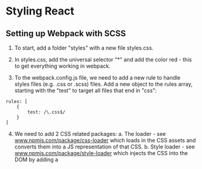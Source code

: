 # Styling React

## Setting up Webpack with SCSS

1. To start, add a folder "styles" with a new file styles.css.

2. In styles.css, add  the universal selector "*" and add the color red - this to get everything working in webpack.  

3.  To the webpack.config.js file, we need to add a new rule to handle styles files (e.g. .css or .scss) files.
Add  a new object to the rules array, starting with the "test" to target all files that end in "css":
```
rules: [
    {
        test: /\.css$/
    }
]

```

4. We need to add 2 CSS related packages:
a. The loader - see www.npmjs.com/package/css-loader which loads in the CSS assets and converts them into a JS representation of that CSS.
b. Style loader - see www.npmjs.com/package/style-loader which injects the CSS into the DOM by adding a <style> tag.

5. To install the loaders:
```
> yarn add style-loader@0.18.2 css-loader@0.28.4
```
Instead of using "loader", we will use "use" which allows for an array of loaders:
```
rules: [
    {
        test: /\.css$/,
        use: [
            'style-loader',
            'css-loader'
        ]
    }
]
```

6. Import the styles.css file in app.js which at this point, changes all the font to red:
```
import './styles/styles.css';
```
NOTE: this import is very inefficient and will be changed later.

7. Next will setup SCSS - see sass-lang.com.  From the "Learn SASS" and then "Variables" menu,  there's examples of the different usages of SCSS and SASS, e.g. {} and ";" as opposed to no {} and no ";".  This class will be using SCSS - e.g. {} and ";".

8. The file style.css is changed to style.scss and in the webpack.config.js, change the test for "css" to "scss".
In the styles.scss file, add the variable for "brand-color" - now the simple SCSS has the following code:
```
$brand-color: blue;

* {
    color: $brand-color;
}
```
9. For SCSS, we need another loader and compiler (as we did with babel and babel-core):
```
yarn add sass-loader@6.0.6 node-sass@4.5.3
```
And then in webpack.config.js, add the new loader:
```
{
    test: /\.scss$/,
    use: [
        'style-loader',
        'css-loader',
        'sass-loader'
    ]
}
```
With these changes in place, the font is blue.

## Architecture and Header Styles

1. As with the components, we will break up the styles into different files, starting with "base".
NOTE: "partial" SCSS files begin with "_".  When the partial is imported, you leave off the extension and the underscore, e.g. to import _base.scss in the "base" folder:
```
@import 'base/base'
```

2.  Inside _base.scss, we set up a number of "base" type styles, including fonts.

3. In this course we will use "rem" instead of "px" since "rem" has better accessibility.  To convert rem's into base 10, we set a global font-size to 62.5%.   For example, if 1 rem = 16px, 16*.625 = 10 - so we end up using a base 10 system.  Likewise, 2.2 rem's converts to 22 px.  Setting the body font-size to 1.6 rem = 16px.

4. Add a "components" folder to the "styles" folder where all the SCSS files per component will reside, starting with the header file (partial file) - it will need to be imported as with the base partial.

5. Add the header style to the header component div tag - recall that we need to use "className" in JSX.

6. Instead of using nested selectors like this:
```
.header {
    h1 {

    }
}
```
We will use separate selectors using BEM - block element modifier - notation, e.g. .header__title (note the double underscore) - here we're modifying an element of the header bloc (see getbem.com for more information):
e.g.
```
.header {

}
.header__title {

}
```
## CSS Reset

1. All browsers have a different set of default values.  If we don't reset them, they will behave differently.  To fix that, we will use a plugin, in this case, Normalize.css (see https://necolas.github.io/normalize.css/):
```
> yarn add normalize.css@7.0.0
```

2. Use use the normalize.css module, we need to make a couple of changes:
a. Import the file from the node_modules folder in app.js - note that it's imported BEFORE the styles file.
```
import React from 'react';
import ReactDOM from 'react-dom';

import 'normalize.css/normalize.css';
import './styles/styles.scss';

```
b. We need to fix our webpack.config.js since we're currently only allowing for .scss files.  If we change the "test" to "/\.s?css$/" the first "s" is optional, allowing for both .scss and .css files.

## Theming with Variables

1. Here we're going to break out common values that are used all over the application - for example hex color codes and common spacing values (e.g. 1.6rem).  The variables will be located in a new file /base/_settings.scss.

2. Import the new file _settings.scss as the first import in styles.scss.  

3. First variables added were for the hex-colors, $off-white and $off-black.
Challenge is to add a new variable, m-size (for medium size) as we had done for the $off-black and $off-white colors.

4. Create a _container.scss to center all the content on the screen - this was put in the "components" folders - seems like this should have gone in the base folder....

5. In the Header component, we only want to center the text and not the blue bar behind it - we have to add another div tag that will use the "container" class.  Repeat this same thing in the IndecisionApp component to center everything except the OptionModal component.

6. Challenge is to create a new variable "dark-blue" that will change the body background color - here we just needed to add a background-color to the body element defined in _base.scss....

## Big Buttons and Options List

1. Styling the big button - add a new file under components - _buttons.scss with a class big-button.  
The purple color is added to _styles.scss.   In the big-buttom class, we use the SCSS function "darken" to add a darker border to the bottom of the buttom to add a 3-D effect.  For documentation, search for "sass reference functions".  See the list of HSL functions (Hue Saturation Lightness).

2. To make the button look disabled, we use the built in "disabled" class and change the opacity:
```
.big-button:disabled {
    opacity: .5;
}
```

3. To add the pointer to enabled buttons and the default cursor to disabled buttons, the following was added to the _base.scss:
```
button {
    cursor: pointer;
}

button:disabled {
    cursor: default;
}
```

4. Using the BEM naming convention, we added a modifier to the .button class - in this case, the modifier name is attached to the block (in this case "button", which is a poorly named class) by 2 dashes, e.g. .button--link.   To use the latter modifier class, see this usage in the Options component:
```
<button
    className="button button--link"
    onClick={props.handleDeleteOptions}
>
    Remove All
</button>

```
## Styling the Options List

1. To handle styling the Options list, add a new file _widget.scss in the components folder and import as required.

2. To test and use the initial widget-header style, the Options component button is moved into it's own 'div' tag along with a new 'H3' tag.

3. To get the "Your Options" and "Remove All"  to appear on the same line and pushed to the left and right respectively, we use flexbox.  To do this, 2 properties are needed, display=flex and justify-content=space-between, where in the latter, all extra space is distributed evenly between the 2 elements:
```
    display: flex;
    justify-content: space-between;
```

4. Challenge is to add a element selector to reduce the amount of space around the H3 header element used in the Options component.  Using the BEM notation (block is header, element is title):
```
.header__title {
    margin: 0;
}
```

5. The background color for the widget style is added to the IndecisionApp component around the Options and AddOption components so that those entire blocks are the light blue color - although "blue" looks more purple to me.

6. Challenge is to style the message text that says "Please add an option to get started!":
a. Create a widget element selector (message) and use it on the "p" tag.
b. Set the color to $off-white
c. No margin
d. Use a padding of $l-size.
e. Center the text - e.g. text-align=center
f. Set the bottom border to a 1px solid border - color is a lighted version of the $light-blue (10% lighter).


## Styling the Option Item

1. Add a new file to the components folder, _option.scss to hold all the styles for the Option component - that includes the text and remove button.  In the option block, like we did previously, we'll use "flex" to evenly distribute the space.

2. To add a count number before each item in the list, map function in the Options component is modified to use the "index" parameter - then use the index + 1 as a new prop to the Option component.  Then in the Option component, place the text in a "p" tag with the count prop.

3. To handle the form (text, edit box, and button), add a new partial file _add-option.scss.

4. The input box uses flex and resizes with the window size, the button size remains the same.

5. Note: in the comments, there's an issue with text that's too long for the input - it will override the text area.  This solution was applied to the option__text style:
```
{
    word-wrap: break-word;
    overflow-wrap: break-word;
    width: 80%;
}
```

6. To make the input take up all available space:
```
.add-option__input {
    flex-grow: 1;
}
```

7. To add a border just to the bottom, first set the border to "none" and then style the border bottom.

## Styling React-Modal

1. To style this third party code, Andrew uses the Google debug to see what classes are used by the react-modal component.  We'll be modifying these classes to make the modal look like we want.

2. Create a new file _modal.scss in the components folder and import as usual.  The first class targeted is the ReactModalPortal.  Changing the opacity to 0 allows us to transition the modal's appearance gradually - that is, a opacity=0 means it doesn't initially appear....

3. The transition occurs in the ReactModal__Overlay style where we transition using the opacity property:
```
.ReactModalPortal .ReactModal__Overlay {
    transition: opacity 200ms ease-in-out;
}
```

We set the opacity to 1 in the modifier ReactModal__Overlay--after-open - note again you can see all these classes once the modal is shown.  We're modifying the existing class styles.
```
.ReactModalPortal .ReactModal__Overlay--after-open {
    opacity: 1;
}
```

4. To modify how the modal closes, we first added another property to the modal, closeTimeoutMS and set it to 4000 (e.g. 4 seconds) so we could see the classes that are available while the modal is closing.  We then set the latter property to 200 and added to our styles the ReactModal__Overlay--before-close to set the opacity back to 0:
```
ReactModalPortal .ReactModal__Overlay--before-close {
    opacity: 0;
}
```

5. To modify the contents of the react-modal, use the property "className" - e.g. here we define a new class "modal":
```
<Modal
    isOpen={!!props.selectedOption}
    onRequestClose={props.handleClearSelectedOption}
    contentLabel="Selected Option"
    closeTimeoutMS={200}
    className="modal"
>

```

This gets a bit complicated since I'm not sure who could really easily figure this out...anyway, now that we've replaced the styling, we have to go back to the overlay override, and add some positioning styling using flex (top 3 styling attributes are flex):
```
.ReactModalPortal .ReactModal__Overlay {
    align-items: center;
    display: flex;
    justify-content: center;
    transition: opacity 200ms ease-in-out;
}
```

At this point, you end up with a tiny dialog in the middle of the screen with text centered.

6. The issue with word break is addressed by Andrew using word-break=break all.  This fixes the issue in the dialog and in the options list (see option__text)
```
modal__body {
    font-size: 2rem;
    font-weight: 300;
    margin: 0 0 $l-size 0;
    word-break: break-all;
}
```
## Mobile Considerations

1. To handle mobile, in index.html, we added metadata to set the viewport.
```
<meta name="viewport" content="key=value, otherkey=othervalue,..">
```

The content key/value is width=device-width which will override the iOS default of 980 pixels and the Android default of about 800 pixels.  This tells the viewport to use the devices actual width.
```
<meta name="viewport" content="width=device-width, initial-scale=1">
```

To test this, in the console, select the device toolbar before you make this change, selecting one of the iPhone (e.g. iPhone 6).  Then add this metadata, and you will see the UI scale appropriately.

2. We will also tweak the UI to remove some spacing for mobile and in the form, make the edit box take up the entire width with the button below the edit box, also taking up the entire width.

3. In the add-option styles, add the media query (a CSS feature) with the condition of min-width - meaning that the following styles apply to all widths greater than the min-width value.  In conjunction with this media query, we added the default flex-direction=column to the .add-option style (e.g. "row" is the default, but adding this property specifically allows us to override it in the media query and set it back to row).
```
/* For large devices */
@media (min-width: 45rem) {
    .add-option {
        flex-direction: row;
    }
}
```

4. Challenge is to correct the bottom margin in the header and button partial styles so that for smaller devices the bottom margin is the $m-size instead of the $l-size - e.g. add the media query to those files as we did above.

## Bonus Section: Favicon

1. This is the icon that appears next to the website name on the browser tab.  The icon is in the resources for this section.  Copy the PNG to a new folder "images" in the "public" folder of this project.

2. A link tag is added to index.html that specifies the relationship (e.g. "rel"), type, and href for the png.  Refresh the page, and the icon should then appear.
